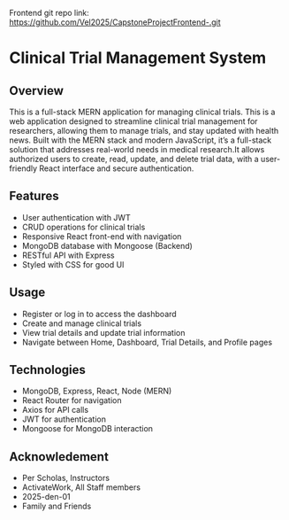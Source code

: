 Frontend git repo link: https://github.com/Vel2025/CapstoneProjectFrontend-.git

# Clinical Trial Management System

## Overview
This is a full-stack MERN application for managing clinical trials. This is a web application designed to streamline clinical trial management for researchers, allowing them to manage trials, and stay updated with health news. Built with the MERN stack and modern JavaScript, it’s a full-stack solution that addresses real-world needs in medical research.It allows authorized users to create, read, update, and delete trial data, with a user-friendly React interface and secure authentication.

## Features
- User authentication with JWT
- CRUD operations for clinical trials
- Responsive React front-end with navigation
- MongoDB database with Mongoose (Backend)
- RESTful API with Express
- Styled with CSS for good UI


## Usage
- Register or log in to access the dashboard
- Create and manage clinical trials
- View trial details and update trial information
- Navigate between Home, Dashboard, Trial Details, and Profile pages

## Technologies
- MongoDB, Express, React, Node (MERN)
- React Router for navigation
- Axios for API calls
- JWT for authentication
- Mongoose for MongoDB interaction

## Acknowledement
- Per Scholas, Instructors
- ActivateWork, All Staff members
- 2025-den-01 
- Family and Friends
